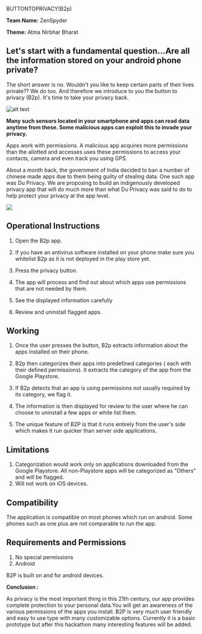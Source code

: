 BUTTONTOPRIVACY(B2p)

**Team Name:** ZenSpyder

**Theme:** Atma Nirbhar Bharat

## Let&#39;s start with a fundamental question…Are all the information stored on your android phone private?

The short answer is no. Wouldn&#39;t you like to keep certain parts of their lives private?? We do too. And therefore we introduce to you the button to privacy (B2p). It&#39;s time to take your privacy back.

![alt text](https://drive.google.com/file/d/1enApIIlnU6nUHQ7Djm9oQYbUG3k1LrSX/view?usp=sharing)

**Many such sensors located in your smartphone and apps can read data anytime from these. Some malicious apps can exploit this to invade your privacy.**

Apps work with permissions. A malicious app acquires more permissions than the allotted and accesses uses these permissions to access your contacts, camera and even track you using GPS.

About a month back, the government of India decided to ban a number of chinese made apps due to them being guilty of stealing data. One such app was Du Privacy. We are proposing to build an indigenously developed privacy app that will do much more than what Du Privacy was said to do to help protect your privacy at the app level.

![](RackMultipart20200723-4-i5lnov_html_a8162e81491ba50d.png)

## Operational Instructions

1. Open the B2p app.

1. If you have an antivirus software installed on your phone make sure you whitelist B2p as it is not deployed in the play store yet.

1. Press the privacy button.

1. The app will process and find out about which apps use permissions that are not needed by them.

1. See the displayed information carefully

1. Review and uninstall flagged apps.

## Working

1. Once the user presses the button, B2p extracts information about the apps installed on their phone.

1. B2p then categorizes their apps into predefined categories ( each with their defined permissions). It extracts the category of the app from the Google Playstore.

1. If B2p detects that an app is using permissions not usually required by its category, we flag it.

1. The information is then displayed for review to the user where he can choose to uninstall a few apps or white list them.

1. The unique feature of B2P is that it runs entirely from the user&#39;s side which makes it run quicker than server side applications.

## Limitations

1. Categorization would work only on applications downloaded from the Google Playstore. All non-Playstore apps will be categorized as &quot;Others&quot; and will be flagged.
2. Will not work on iOS devices.

## Compatibility

The application is compatible on most phones which run on android. Some phones such as one plus are not comparable to run the app.

## Requirements and Permissions

1. No special permissions
2. Android

B2P is built on and for android devices.

**Conclusion :**

As privacy is the most important thing in this 21th century, our app provides complete protection to your personal data.You will get an awareness of the various permissions of the apps you install. B2P is very much user friendly and easy to use type with many customizable options. Currently it is a basic prototype but after this hackathon many interesting features will be added.
